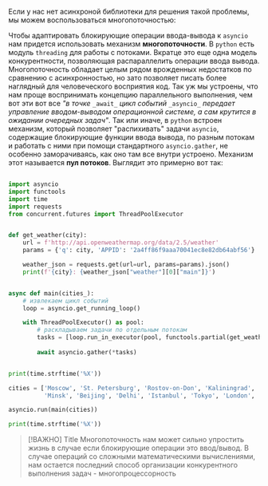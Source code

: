 
Если у нас нет асинхроной библиотеки для решения такой проблемы, мы можем воспользоваться многопоточностью:

Чтобы адаптировать блокирующие операции ввода-вывода к `asyncio` нам придется использовать механизм **многопоточности**. В `python` есть модуль `threading` для работы с потоками. Вкратце это еще одна модель конкурентности, позволяющая распараллелить операции ввода вывода. Многопоточность обладает целым рядом врожденных недостатков по сравнению с асинхронностью, но зато позволяет писать более наглядный для человеческого восприятия код. Так уж мы устроены, что нам проще воспринимать концепцию параллельного выполнения, чем вот эти вот все _"в точке_ `_await_` _цикл событий_ `_asyncio_` _передает управление вводом-выводом операционной системе, а сам крутится в ожидании очередных задач"_. Так или иначе, в `python` встроен механизм, который позволяет "распихивать" задачи `asyncio`, содержащие блокирующие функции ввода вывода, по разным потокам и работать с ними при помощи стандартного `asyncio.gather`, не особенно заморачиваясь, как оно там все внутри устроено. Механизм этот называется **пул потоков**. Выглядит это примерно вот так:

```python

import asyncio
import functools
import time
import requests
from concurrent.futures import ThreadPoolExecutor


def get_weather(city):
    url = f'http://api.openweathermap.org/data/2.5/weather'
    params = {'q': city, 'APPID': '2a4ff86f9aaa70041ec8e82db64abf56'}

    weather_json = requests.get(url=url, params=params).json()
    print(f'{city}: {weather_json["weather"][0]["main"]}')


async def main(cities_):
    # извлекаем цикл событий
    loop = asyncio.get_running_loop()

    with ThreadPoolExecutor() as pool:
        # раскладываем задачи по отдельным потокам
        tasks = [loop.run_in_executor(pool, functools.partial(get_weather, city)) for city in cities_]
        
        await asyncio.gather(*tasks)


print(time.strftime('%X'))

cities = ['Moscow', 'St. Petersburg', 'Rostov-on-Don', 'Kaliningrad', 'Vladivostok',
          'Minsk', 'Beijing', 'Delhi', 'Istanbul', 'Tokyo', 'London', 'New York']

asyncio.run(main(cities))

print(time.strftime('%X'))

```


> [!ВАЖНО] Title
> Многопоточность нам может сильно упростить жизнь в случае если блокирующие операции это ввод/вывод. В случае операций со сложными математическими вычислениями, нам остается последний способ организации конкурентного выполнения задач - многопроцессорность
